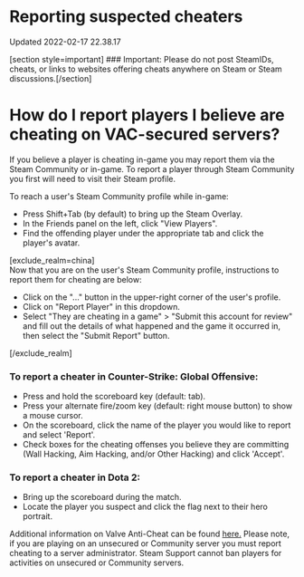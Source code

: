 # Reporting suspected cheaters
Updated 2022-02-17 22.38.17

[section style=important] ### Important:
Please do not post SteamIDs, cheats, or links to websites offering cheats anywhere on Steam or Steam discussions.[/section]  
# How do I report players I believe are cheating on VAC-secured servers?
  
If you believe a player is cheating in-game you may report them via the Steam Community or in-game. To report a player through Steam Community you first will need to visit their Steam profile.  
  
To reach a user's Steam Community profile while in-game:  

* Press Shift+Tab (by default) to bring up the Steam Overlay.
* In the Friends panel on the left, click "View Players".
* Find the offending player under the appropriate tab and click the player's avatar.

  
[exclude_realm=china]  
Now that you are on the user's Steam Community profile, instructions to report them for cheating are below:  

* Click on the "..." button in the upper-right corner of the user's profile.
* Click on "Report Player" in this dropdown.
* Select "They are cheating in a game" > "Submit this account for review" and fill out the details of what happened and the game it occurred in, then select the "Submit Report" button.

  
[/exclude_realm]  
### To report a cheater in Counter-Strike: Global Offensive:
  

* Press and hold the scoreboard key (default: tab).
* Press your alternate fire/zoom key (default: right mouse button) to show a mouse cursor.
* On the scoreboard, click the name of the player you would like to report and select 'Report'.
* Check boxes for the cheating offenses you believe they are committing (Wall Hacking, Aim Hacking, and/or Other Hacking) and click 'Accept'.

  
### To report a cheater in Dota 2:
  

*  Bring up the scoreboard during the match.
*  Locate the player you suspect and click the flag next to their hero portrait.

  
Additional information on Valve Anti-Cheat can be found [here.](https://help.steampowered.com/en/faqs/view/571A-97DA-70E9-FF74) Please note, if you are playing on an unsecured or Community server you must report cheating to a server administrator. Steam Support cannot ban players for activities on unsecured or Community servers.